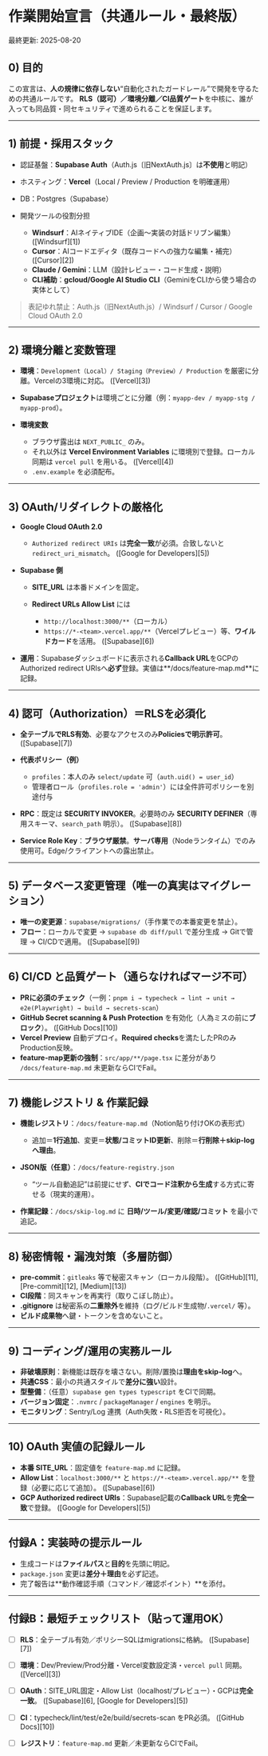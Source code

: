 # 作業開始宣言（共通ルール・最終版）

最終更新: 2025-08-20

## 0) 目的

この宣言は、**人の規律に依存しない**“自動化されたガードレール”で開発を守るための共通ルールです。
**RLS（認可）／環境分離／CI品質ゲート**を中核に、誰が入っても同品質・同セキュリティで進められることを保証します。

---

## 1) 前提・採用スタック

* 認証基盤：**Supabase Auth**（Auth.js〔旧NextAuth.js〕は**不使用**と明記）
* ホスティング：**Vercel**（Local / Preview / Production を明確運用）
* DB：Postgres（Supabase）
* 開発ツールの役割分担

  * **Windsurf**：AIネイティブIDE（企画〜実装の対話ドリブン編集） ([Windsurf][1])
  * **Cursor**：AIコードエディタ（既存コードへの強力な編集・補完） ([Cursor][2])
  * **Claude / Gemini**：LLM（設計レビュー・コード生成・説明）
  * **CLI補助**：**gcloud/Google AI Studio CLI**（GeminiをCLIから使う場合の実体として）

> 表記ゆれ禁止：Auth.js（旧NextAuth.js）/ Windsurf / Cursor / Google Cloud OAuth 2.0

---

## 2) 環境分離と変数管理

* **環境**：`Development（Local）/ Staging（Preview）/ Production` を厳密に分離。Vercelの3環境に対応。 ([Vercel][3])
* **Supabaseプロジェクト**は環境ごとに分離（例：`myapp-dev / myapp-stg / myapp-prod`）。
* **環境変数**

  * ブラウザ露出は `NEXT_PUBLIC_` のみ。
  * それ以外は **Vercel Environment Variables** に環境別で登録。ローカル同期は `vercel pull` を用いる。 ([Vercel][4])
  * `.env.example` を必須配布。

---

## 3) OAuth/リダイレクトの厳格化

* **Google Cloud OAuth 2.0**

  * `Authorized redirect URIs` は**完全一致**が必須。合致しないと `redirect_uri_mismatch`。 ([Google for Developers][5])
* **Supabase 側**

  * **SITE\_URL** は本番ドメインを固定。
  * **Redirect URLs Allow List** には

    * `http://localhost:3000/**`（ローカル）
    * `https://*-<team>.vercel.app/**`（Vercelプレビュー）等、**ワイルドカード**を活用。 ([Supabase][6])
* **運用**：Supabaseダッシュボードに表示される**Callback URL**をGCPのAuthorized redirect URIsへ**必ず**登録。実値は\*\*/docs/feature-map.md\*\*に記録。

---

## 4) 認可（Authorization）＝RLSを必須化

* **全テーブルでRLS有効**、必要なアクセスのみ**Policiesで明示許可**。 ([Supabase][7])
* **代表ポリシー（例）**

  * `profiles`：本人のみ `select/update` 可（`auth.uid() = user_id`）
  * 管理者ロール（`profiles.role = 'admin'`）には全件許可ポリシーを別途付与
* **RPC**：既定は **SECURITY INVOKER**。必要時のみ **SECURITY DEFINER**（専用スキーマ、`search_path` 明示）。 ([Supabase][8])
* **Service Role Key**：**ブラウザ厳禁**。**サーバ専用**（Nodeランタイム）でのみ使用可。Edge/クライアントへの露出禁止。

---

## 5) データベース変更管理（唯一の真実はマイグレーション）

* **唯一の変更源**：`supabase/migrations/`（手作業での本番変更を禁止）。
* **フロー**：ローカルで変更 → `supabase db diff/pull` で差分生成 → Gitで管理 → CI/CDで適用。 ([Supabase][9])

---

## 6) CI/CD と品質ゲート（**通らなければマージ不可**）

* **PRに必須のチェック**（一例：`pnpm i → typecheck → lint → unit → e2e(Playwright) → build → secrets-scan`）
* **GitHub Secret scanning & Push Protection** を有効化（人為ミスの前に**ブロック**）。 ([GitHub Docs][10])
* **Vercel Preview** 自動デプロイ。**Required checks**を満たしたPRのみProduction反映。
* **feature-map更新の強制**：`src/app/**/page.tsx` に差分があり `/docs/feature-map.md` 未更新ならCIでFail。

---

## 7) 機能レジストリ & 作業記録

* **機能レジストリ**：`/docs/feature-map.md`（Notion貼り付けOKの表形式）

  * 追加＝**1行追加**、変更＝**状態/コミットID更新**、削除＝**行削除＋skip-logへ理由**。
* **JSON版（任意）**：`/docs/feature-registry.json`

  * “ツール自動追記”は前提にせず、**CIでコード注釈から生成**する方式に寄せる（現実的運用）。
* **作業記録**：`/docs/skip-log.md` に **日時/ツール/変更/確認/コミット** を最小で追記。

---

## 8) 秘密情報・漏洩対策（多層防御）

* **pre-commit**：`gitleaks` 等で秘密スキャン（ローカル段階）。 ([GitHub][11], [Pre-commit][12], [Medium][13])
* **CI段階**：同スキャンを再実行（取りこぼし防止）。
* **.gitignore** は秘密系の**二重除外**を維持（ログ/ビルド生成物/`.vercel/` 等）。
* **ビルド成果物**へ鍵・トークンを含めないこと。

---

## 9) コーディング/運用の実務ルール

* **非破壊原則**：新機能は既存を壊さない。削除/置換は**理由をskip-log**へ。
* **共通CSS**：最小の共通スタイルで**差分に強い**設計。
* **型整備**：（任意）`supabase gen types typescript` をCIで同期。
* **バージョン固定**：`.nvmrc` / `packageManager` / `engines` を明示。
* **モニタリング**：Sentry/Log 連携（Auth失敗・RLS拒否を可視化）。

---

## 10) OAuth 実値の記録ルール

* **本番 SITE\_URL**：固定値を `feature-map.md` に記録。
* **Allow List**：`localhost:3000/**` と `https://*-<team>.vercel.app/**` を登録（必要に応じて追加）。 ([Supabase][6])
* **GCP Authorized redirect URIs**：Supabase記載の**Callback URL**を**完全一致**で登録。 ([Google for Developers][5])

---

## 付録A：実装時の提示ルール

* 生成コードは**ファイルパス**と**目的**を先頭に明記。
* `package.json` 変更は**差分＋理由**を必ず記述。
* 完了報告は\*\*動作確認手順（コマンド／確認ポイント）\*\*を添付。

---

## 付録B：最短チェックリスト（貼って運用OK）

* [ ] **RLS**：全テーブル有効／ポリシーSQLはmigrationsに格納。 ([Supabase][7])
* [ ] **環境**：Dev/Preview/Prod分離・Vercel変数設定済・`vercel pull` 同期。 ([Vercel][3])
* [ ] **OAuth**：SITE\_URL固定・Allow List（localhost/プレビュー）・GCPは**完全一致**。 ([Supabase][6], [Google for Developers][5])
* [ ] **CI**：typecheck/lint/test/e2e/build/secrets-scan をPR必須。 ([GitHub Docs][10])
* [ ] **レジストリ**：`feature-map.md` 更新／未更新ならCIでFail。

